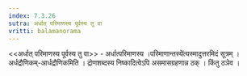 ```yaml
---
index: 7.3.26
sutra: अर्धात्‌ परिमाणस्य पूर्वस्य तु वा
vritti: balamanorama
---
```


<<अर्धात् परिमाणस्य पूर्वस्य तु वा>> - अर्धात्परिमाणस्य ।परिमाणान्तस्ये॑त्यस्मादुत्तरमिदं सूत्रम् । अर्धद्रौणिकम्-आर्धद्रौणिकमिति । द्रोणशब्दस्य निष्कादित्वेऽपि असमासग्रहणान्न ठक् । किंतु ठञेव । 